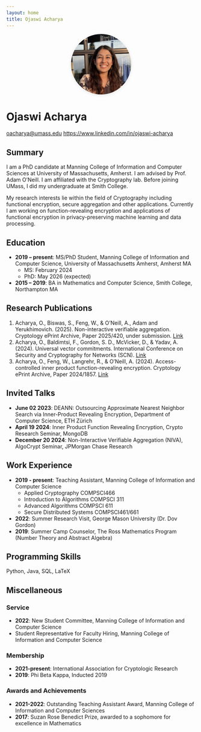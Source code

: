 ```yaml
---
layout: home
title: Ojaswi Acharya
---
```


<!-- Profile Photo -->
<p style="text-align:center; margin-bottom: 2rem;">
  <img src="assets/img/photo.jpg" alt="Ojaswi Acharya" style="width:160px; height:160px; object-fit:cover; border-radius:50%; box-shadow:0 2px 8px rgba(0,0,0,0.10);">
</p>

<!-- Main content from Ojaswi Acharya.md -->
# Ojaswi Acharya
oacharya@umass.edu
https://www.linkedin.com/in/ojaswi-acharya

## Summary
I am a PhD candidate at Manning College of Information and Computer Sciences at University of Massachusetts, Amherst. I am advised by Prof. Adam O’Neill. I am affiliated with the Cryptography lab. Before joining UMass, I did my undergraduate at Smith College.

My research interests lie within the field of Cryptography including functional encryption, secure aggregation and other applications. Currently I am working on function-revealing encryption and applications of functional encryption in privacy-preserving machine learning and data processing.

## Education
- **2019 – present**: MS/PhD Student, Manning College of Information and Computer Science, University of Massachusetts Amherst, Amherst MA
  - MS: February 2024
  - PhD: May 2026 (expected)
- **2015 – 2019**: BA in Mathematics and Computer Science, Smith College, Northampton MA

## Research Publications
1. Acharya, O., Biswas, S., Feng, W., & O’Neill, A., Adam and Yerukhimovich. (2025). Non-interactive verifiable aggregation. Cryptology ePrint Archive, Paper 2025/420, under submission. [Link](https://eprint.iacr.org/2025/420)
2. Acharya, O., Baldimtsi, F., Gordon, S. D., McVicker, D., & Yadav, A. (2024). Universal vector commitments. International Conference on Security and Cryptography for Networks (SCN). [Link](https://eprint.iacr.org/2024/680)
3. Acharya, O., Feng, W., Langrehr, R., & O’Neill, A. (2024). Access-controlled inner product function-revealing encryption. Cryptology ePrint Archive, Paper 2024/1857. [Link](https://eprint.iacr.org/2024/1857)

## Invited Talks
- **June 02 2023**: DEANN: Outsourcing Approximate Nearest Neighbor Search via Inner-Product Revealing Encryption, Department of Computer Science, ETH Zürich
- **April 19 2024**: Inner Product Function Revealing Encryption, Crypto Research Seminar, MongoDB
- **December 20 2024**: Non-Interactive Verifiable Aggregation (NIVA), AlgoCrypt Seminar, JPMorgan Chase Research

## Work Experience
- **2019 - present**: Teaching Assistant, Manning College of Information and Computer Science
  - Applied Cryptography COMPSCI466
  - Introduction to Algorithms COMPSCI 311
  - Advanced Algorithms COMPSCI 611
  - Secure Distributed Systems COMPSCI461/661
- **2022**: Summer Research Visit, George Mason University (Dr. Dov Gordon)
- **2019**: Summer Camp Counselor, The Ross Mathematics Program (Number Theory and Abstract Algebra)

## Programming Skills
Python, Java, SQL, LaTeX

## Miscellaneous
### Service
- **2022**: New Student Committee, Manning College of Information and Computer Science
- Student Representative for Faculty Hiring, Manning College of Information and Computer Science

### Membership
- **2021-present**: International Association for Cryptologic Research
- **2019**: Phi Beta Kappa, Inducted 2019

### Awards and Achievements
- **2021-2022**: Outstanding Teaching Assistant Award, Manning College of Information and Computer Sciences
- **2017**: Suzan Rose Benedict Prize, awarded to a sophomore for excellence in Mathematics
